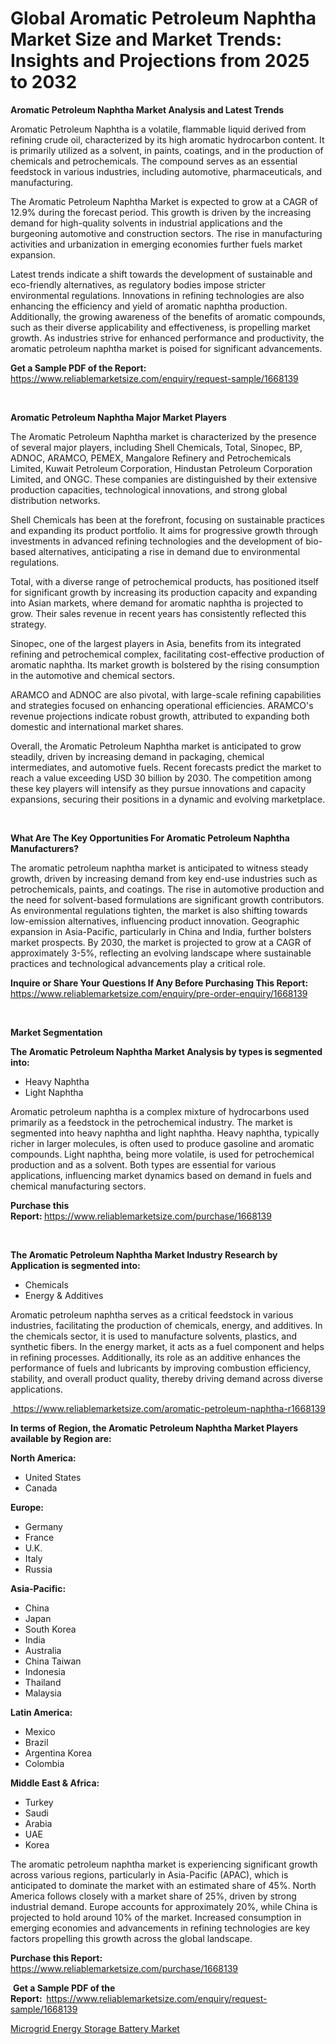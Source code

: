 <p><h1>Global Aromatic Petroleum Naphtha Market Size and Market Trends: Insights and Projections from 2025 to 2032</h1></p><p><strong>Aromatic Petroleum Naphtha Market Analysis and Latest Trends</strong></p>
<p><p>Aromatic Petroleum Naphtha is a volatile, flammable liquid derived from refining crude oil, characterized by its high aromatic hydrocarbon content. It is primarily utilized as a solvent, in paints, coatings, and in the production of chemicals and petrochemicals. The compound serves as an essential feedstock in various industries, including automotive, pharmaceuticals, and manufacturing.</p><p>The Aromatic Petroleum Naphtha Market is expected to grow at a CAGR of 12.9% during the forecast period. This growth is driven by the increasing demand for high-quality solvents in industrial applications and the burgeoning automotive and construction sectors. The rise in manufacturing activities and urbanization in emerging economies further fuels market expansion. </p><p>Latest trends indicate a shift towards the development of sustainable and eco-friendly alternatives, as regulatory bodies impose stricter environmental regulations. Innovations in refining technologies are also enhancing the efficiency and yield of aromatic naphtha production. Additionally, the growing awareness of the benefits of aromatic compounds, such as their diverse applicability and effectiveness, is propelling market growth. As industries strive for enhanced performance and productivity, the aromatic petroleum naphtha market is poised for significant advancements.</p></p>
<p><strong>Get a Sample PDF of the Report:&nbsp;</strong> <a href="https://www.reliablemarketsize.com/enquiry/request-sample/1668139?utm_campaign=2281&utm_medium=2&utm_source=Github&utm_content=ia&utm_term=08032025&utm_id=aromatic-petroleum-naphtha">https://www.reliablemarketsize.com/enquiry/request-sample/1668139</a></p>
<p>&nbsp;</p>
<p><strong>Aromatic Petroleum Naphtha Major Market Players</strong></p>
<p><p>The Aromatic Petroleum Naphtha market is characterized by the presence of several major players, including Shell Chemicals, Total, Sinopec, BP, ADNOC, ARAMCO, PEMEX, Mangalore Refinery and Petrochemicals Limited, Kuwait Petroleum Corporation, Hindustan Petroleum Corporation Limited, and ONGC. These companies are distinguished by their extensive production capacities, technological innovations, and strong global distribution networks.</p><p>Shell Chemicals has been at the forefront, focusing on sustainable practices and expanding its product portfolio. It aims for progressive growth through investments in advanced refining technologies and the development of bio-based alternatives, anticipating a rise in demand due to environmental regulations.</p><p>Total, with a diverse range of petrochemical products, has positioned itself for significant growth by increasing its production capacity and expanding into Asian markets, where demand for aromatic naphtha is projected to grow. Their sales revenue in recent years has consistently reflected this strategy.</p><p>Sinopec, one of the largest players in Asia, benefits from its integrated refining and petrochemical complex, facilitating cost-effective production of aromatic naphtha. Its market growth is bolstered by the rising consumption in the automotive and chemical sectors.</p><p>ARAMCO and ADNOC are also pivotal, with large-scale refining capabilities and strategies focused on enhancing operational efficiencies. ARAMCO's revenue projections indicate robust growth, attributed to expanding both domestic and international market shares.</p><p>Overall, the Aromatic Petroleum Naphtha market is anticipated to grow steadily, driven by increasing demand in packaging, chemical intermediates, and automotive fuels. Recent forecasts predict the market to reach a value exceeding USD 30 billion by 2030. The competition among these key players will intensify as they pursue innovations and capacity expansions, securing their positions in a dynamic and evolving marketplace.</p></p>
<p>&nbsp;</p>
<p><strong>What Are The Key Opportunities For Aromatic Petroleum Naphtha Manufacturers?</strong></p>
<p><p>The aromatic petroleum naphtha market is anticipated to witness steady growth, driven by increasing demand from key end-use industries such as petrochemicals, paints, and coatings. The rise in automotive production and the need for solvent-based formulations are significant growth contributors. As environmental regulations tighten, the market is also shifting towards low-emission alternatives, influencing product innovation. Geographic expansion in Asia-Pacific, particularly in China and India, further bolsters market prospects. By 2030, the market is projected to grow at a CAGR of approximately 3-5%, reflecting an evolving landscape where sustainable practices and technological advancements play a critical role.</p></p>
<p><strong>Inquire or Share Your Questions If Any Before Purchasing This Report:</strong> <a href="https://www.reliablemarketsize.com/enquiry/pre-order-enquiry/1668139?utm_campaign=2281&utm_medium=2&utm_source=Github&utm_content=ia&utm_term=08032025&utm_id=aromatic-petroleum-naphtha">https://www.reliablemarketsize.com/enquiry/pre-order-enquiry/1668139</a></p>
<p>&nbsp;</p>
<p><strong>Market Segmentation</strong></p>
<p><strong>The Aromatic Petroleum Naphtha Market Analysis by types is segmented into:</strong></p>
<p><ul><li>Heavy Naphtha</li><li>Light Naphtha</li></ul></p>
<p><p>Aromatic petroleum naphtha is a complex mixture of hydrocarbons used primarily as a feedstock in the petrochemical industry. The market is segmented into heavy naphtha and light naphtha. Heavy naphtha, typically richer in larger molecules, is often used to produce gasoline and aromatic compounds. Light naphtha, being more volatile, is used for petrochemical production and as a solvent. Both types are essential for various applications, influencing market dynamics based on demand in fuels and chemical manufacturing sectors.</p></p>
<p><strong>Purchase this Report:&nbsp;</strong><a href="https://www.reliablemarketsize.com/purchase/1668139?utm_campaign=2281&utm_medium=2&utm_source=Github&utm_content=ia&utm_term=08032025&utm_id=aromatic-petroleum-naphtha">https://www.reliablemarketsize.com/purchase/1668139</a></p>
<p>&nbsp;</p>
<p><strong>The Aromatic Petroleum Naphtha Market Industry Research by Application is segmented into:</strong></p>
<p><ul><li>Chemicals</li><li>Energy & Additives</li></ul></p>
<p><p>Aromatic petroleum naphtha serves as a critical feedstock in various industries, facilitating the production of chemicals, energy, and additives. In the chemicals sector, it is used to manufacture solvents, plastics, and synthetic fibers. In the energy market, it acts as a fuel component and helps in refining processes. Additionally, its role as an additive enhances the performance of fuels and lubricants by improving combustion efficiency, stability, and overall product quality, thereby driving demand across diverse applications.</p></p>
<p><a href="https://www.reliablemarketsize.com/aromatic-petroleum-naphtha-r1668139?utm_campaign=2281&utm_medium=2&utm_source=Github&utm_content=ia&utm_term=08032025&utm_id=aromatic-petroleum-naphtha">&nbsp;https://www.reliablemarketsize.com/aromatic-petroleum-naphtha-r1668139</a></p>
<p><strong>In terms of Region, the Aromatic Petroleum Naphtha Market Players available by Region are:</strong></p>
<p>
    <p> <strong> North America: </strong>
        <ul>
            <li>United States</li>
            <li>Canada</li>
        </ul>
        </p> 
    <p> <strong> Europe: </strong>
        <ul>
            <li>Germany</li>
            <li>France</li>
            <li>U.K.</li>
            <li>Italy</li>
            <li>Russia</li>
        </ul>
        </p> 
    <p> <strong> Asia-Pacific: </strong>
        <ul>
            <li>China</li>
            <li>Japan</li>
            <li>South Korea</li>
            <li>India</li>
            <li>Australia</li>
            <li>China Taiwan</li>
            <li>Indonesia</li>
            <li>Thailand</li>
            <li>Malaysia</li>
        </ul>
        </p> 
    <p> <strong> Latin America: </strong>
        <ul>
            <li>Mexico</li>
            <li>Brazil</li>
            <li>Argentina Korea</li>
            <li>Colombia</li>
        </ul>
        </p> 
    <p> <strong> Middle East & Africa: </strong>
        <ul>
            <li>Turkey</li>
            <li>Saudi</li>
            <li>Arabia</li>
            <li>UAE</li>
            <li>Korea</li>
        </ul>
    </p>
    </p>
<p><p>The aromatic petroleum naphtha market is experiencing significant growth across various regions, particularly in Asia-Pacific (APAC), which is anticipated to dominate the market with an estimated share of 45%. North America follows closely with a market share of 25%, driven by strong industrial demand. Europe accounts for approximately 20%, while China is projected to hold around 10% of the market. Increased consumption in emerging economies and advancements in refining technologies are key factors propelling this growth across the global landscape.</p></p>
<p><strong>Purchase this Report: </strong><a href="https://www.reliablemarketsize.com/purchase/1668139?utm_campaign=2281&utm_medium=2&utm_source=Github&utm_content=ia&utm_term=08032025&utm_id=aromatic-petroleum-naphtha">https://www.reliablemarketsize.com/purchase/1668139</a></p>
<p>&nbsp;<strong>Get a Sample PDF of the Report:&nbsp;&nbsp;</strong><a href="https://www.reliablemarketsize.com/enquiry/request-sample/1668139?utm_campaign=2281&utm_medium=2&utm_source=Github&utm_content=ia&utm_term=08032025&utm_id=aromatic-petroleum-naphtha">https://www.reliablemarketsize.com/enquiry/request-sample/1668139</a></p>
<p><strong></strong></p>
<p><p><a href="https://github.com/gullattedenna/Market-Research-Report-List-1/blob/main/microgrid-energy-storage-battery-market.md?utm_campaign=2281&utm_medium=2&utm_source=Github&utm_content=ia&utm_term=08032025&utm_id=aromatic-petroleum-naphtha">Microgrid Energy Storage Battery Market</a></p></p>